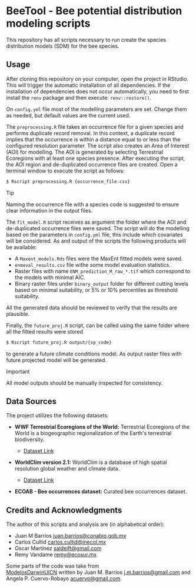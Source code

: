 # BeeTool - Bee potential distribution modeling scripts

This repository has all scripts necessary to run create the species distribution 
models (SDM) for the bee species. 

## Usage

After cloning this repository on your computer, open the project in RStudio. 
This will trigger the automatic installation of all dependencies. If the 
installation of dependencies does not occur automatically, you need to 
first install the `renv` package and then execute: `renv::restore()`.

On `config.yml` file most of the modelling parameters are set. Change them as 
needed, but default values are the current used.

The `preprocessing.R` file takes an occurrence file for a given species and 
performs duplicate record removal. In this context, a duplicate record implies 
that the occurrence is within a distance equal to or less than the configured 
resolution parameter. The script also creates an Area of Interest (AOI) for 
modelling. The AOI is generated by selecting Terrestrial Ecoregions with at 
least one species presence. After executing the script, the AOI region and 
de-duplicated occurrence files are created. Open a terminal window to execute
the script as follows:

```bash
$ Rscript preprocessing.R {occurrence_file.csv}
```

> [!TIP]
> Naming the occurrence file with a species code is suggested to ensure clear 
> information in the output files.

The `fit_model.R` script receives as argument the folder where the AOI and
de-duplicated occurrence files were saved. The script will do the modelling 
based on the parameters in `config.yml` file, this include which covariates will
be considered. As and output of the scripts the following products will be 
available:

- A `Maxent_models.Rds` files were the MaxEnt fitted models were saved.
- `enmeval_results.csv` file withe some model evaluation statistics.
- Raster files with name `ENM_prediction_M_raw_*.tif` which correspond to the models 
  with minimal AIC.
- Binary raster files under `binary_output` folder for different cutting levels 
  based on minimal suitability, or 5% or 10% percentiles as threshold suitability.
  
All the generated data should be reviewed to verify that the results are 
plausible.

Finally, the `future_proj.R` script, can be called using the same folder where 
all the fitted results were stored

```bash
$ Rscript future_proj.R output/{sp_code}
```
to generate a future climate conditions model. As output raster files with 
future projected model will be generated.

> [!IMPORTANT]
> All model outputs should be manually inspected for consistency.

## Data Sources

The project utilizes the following datasets:

- **WWF Terrestrial Ecoregions of the World:** Terrestrial Ecoregions of the 
  World is a biogeographic regionalization of the Earth's terrestrial 
  biodiversity.
  
  - [Dataset Link](https://www.worldwildlife.org/publications/terrestrial-ecoregions-of-the-world)
  
- **WorldClim version 2.1:** WorldClim is a database of high spatial resolution 
  global weather and climate data.
  
  - [Dataset Link](https://www.worldclim.org/data/worldclim21.html)
  
- **ECOAB - Bee occurrences dataset:** Curated bee occurrences dataset.

## Credits and Acknowledgments
The author of this scripts and analysis are (in alphabetical order):

* Juan M Barrios <juan.barrios@conabio.gob.mx>
* Carlos Cultid <carlos.cultid@inecol.mx>
* Oscar Martínez <saldeift@gmail.com>
* Remy Vandame <remy@ecosur.mx>

Some parts of the code was take from  
[ModelosDarwinUICN](https://github.com/jmbarrios/ModelosDarwinUICN) written by
Juan M. Barrios <j.m.barrios@gmail.com> and 
Angela P. Cuervo-Robayo <acuervo@gmail.com>.

